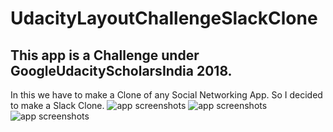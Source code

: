 # UdacityLayoutChallengeSlackClone

## This app is a Challenge under GoogleUdacityScholarsIndia 2018.
In this we have to make a Clone of any Social Networking App. So I decided to make a Slack Clone.
![app screenshots](https://raw.githubusercontent.com/prudhvir3ddy/SlackClone/master/screenshots/Screenshot_1523293589.png)
![app screenshots](https://raw.githubusercontent.com/prudhvir3ddy/SlackClone/master/screenshots/Screenshot_1523293607.png)
![app screenshots](https://raw.githubusercontent.com/prudhvir3ddy/SlackClone/master/screenshots/Screenshot_1523293614.png)

